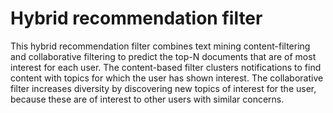 # Hybrid recommendation filter
This hybrid recommendation filter combines text mining content-filtering and collaborative filtering to predict the top-N documents that are of most interest for each user. The content-based filter clusters notifications to find content with topics for which the user has shown interest. The collaborative filter increases diversity by discovering new topics of interest for the user, because these are of  interest to other users with similar concerns.
